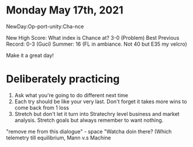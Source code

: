 # Monday  May 17th, 2021

NewDay:Op-port-unity:Cha-nce

New High Score: What index is Chance at? 3-0 (Problem)
Best Previous Record: 0-3 (Guci)
Summer: 16 (FL in ambiance. Not 40 but E35 my velcro)

Make it a  great day! 

# Deliberately practicing
1. Ask what you're going to do different next time
2. Each try should be like your very last. Don't forget it takes more wins to come back from 1 loss
3. Stretch but don't let it turn into Stratechry level business and market analysis. Stretch goals but always remember to want nothing.

"remove me from this dialogue" - space
"Watcha doin there? (Which telemetry till equilibrium, Mann v.s Machine
 

